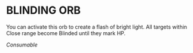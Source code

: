﻿---
tags:
  - Item
  - Consumable
name: 'BLINDING ORB'
description: 'You can activate this orb to create a flash of bright light. All targets within Close range become Blinded until they mark HP.'
---

# BLINDING ORB

You can activate this orb to create a flash of bright light. All targets within Close range become Blinded until they mark HP.

*Consumable*
